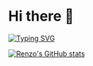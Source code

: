 # Hi there 👋

<!--
**renzofatto/renzofatto** is a ✨ _special_ ✨ repository because its `README.md` (this file) appears on your GitHub profile.

Here are some ideas to get you started:

- 🔭 I’m currently working on ...
- 🌱 I’m currently learning ...
- 👯 I’m looking to collaborate on ...
- 🤔 I’m looking for help with ...
- 💬 Ask me about ...
- 📫 How to reach me: ...
- 😄 Pronouns: ...
- ⚡ Fun fact: ...
-->

[![Typing SVG](https://readme-typing-svg.herokuapp.com?font=comfortaa&color=016EEA&size=24&width=500&lines=Hi,+I'm+Renzo+Fattorini;Uruguayan+software+developer)](https://git.io/typing-svg)

[![Renzo's GitHub stats](https://github-readme-stats.vercel.app/api?username=renzofatto)](https://github.com/renzofatto/github-readme-stats)
